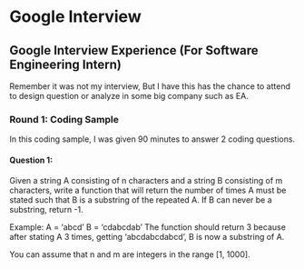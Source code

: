 # Google Interview

## Google Interview Experience (For Software Engineering Intern)

Remember it was not my interview, But I have this has the chance to attend to design question or analyze in some big company such as EA.

### Round 1: Coding Sample

In this coding sample, I was given 90 minutes to answer 2 coding questions.

#### Question 1:

Given a string A consisting of n characters and a string B consisting of m characters, write a function that will return the number of times A must be stated such that B is a substring of the repeated A. If B can never be a substring, return -1.

Example:
A = ‘abcd’
B = ‘cdabcdab’
The function should return 3 because after stating A 3 times, getting ‘abcdabcdabcd’, B is now a substring of A.

You can assume that n and m are integers in the range [1, 1000].
